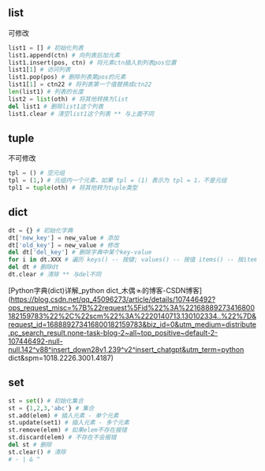 ## list

可修改

````python
list1 = [] # 初始化列表
list1.append(ctn) # 向列表后加元素
list1.insert(pos, ctn) # 将元素ctn插入到列表pos位置
list1[1] # 访问列表
list1.pop(pos) # 删除列表第pos的元素
list1[1] = ctn22 # 将列表第一个值替换成ctn22
len(list1) # 列表的长度
list2 = list(oth) # 将其他转换为list
del list1 # 删除list1这个列表
list1.clear # 清空list1这个列表 ** 与上面不同
````

## tuple

不可修改

```python
tpl = () # 空元组
tpl = (1,) # 元组内一个元素，如果 tpl = (1) 表示为 tpl = 1，不是元组
tpl1 = tuple(oth) # 将其他转为tuple类型
```

## dict

```python
dt = {} # 初始化字典
dt['new_key'] = new_value # 添加
dt['old_key'] = new_value # 修改
del dt['del_key'] # 删除字典中某个key-value
for i in dt.XXX # 遍历 keys() -- 按键; values() -- 按值 items() -- 按item(key & value)
del dt # 删除dt
dt.clear # 清除 ** 与del不同
```

[Python字典(dict)详解_python dict_木偶☜的博客-CSDN博客](https://blog.csdn.net/qq_45096273/article/details/107446492?ops_request_misc=%7B%22request%5Fid%22%3A%22168889273416800182159783%22%2C%22scm%22%3A%2220140713.130102334..%22%7D&request_id=168889273416800182159783&biz_id=0&utm_medium=distribute.pc_search_result.none-task-blog-2~all~top_positive~default-2-107446492-null-null.142^v88^insert_down28v1,239^v2^insert_chatgpt&utm_term=python dict&spm=1018.2226.3001.4187)

## set

```python
st = set() # 初始化集合
st = {1,2,3,'abc'} # 集合
st.add(elem) # 插入元素 - 单个元素
st.update(set1) # 插入元素 - 多个元素
st.remove(elem) # 如果elem不存在报错
st.discard(elem) # 不存在不会报错
del st # 删除
st.clear() # 清除
# - | & ^
```

